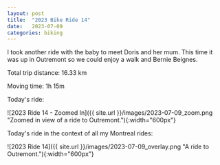 ```yaml
---
layout: post
title:  "2023 Bike Ride 14"
date:   2023-07-09
categories: biking
---
```


I took another ride with the baby to meet Doris and her mum. This time it was up in Outremont so we could enjoy a walk and Bernie Beignes.

Total trip distance: 16.33 km

Moving time: 1h 15m

Today's ride:

![2023 Ride 14 - Zoomed In]({{ site.url }}/images/2023-07-09_zoom.png "Zoomed in view of a ride to Outremont."){:width="600px"}

Today's ride in the context of all my Montreal rides:

![2023 Ride 14]({{ site.url }}/images/2023-07-09_overlay.png "A ride to Outremont."){:width="600px"}
